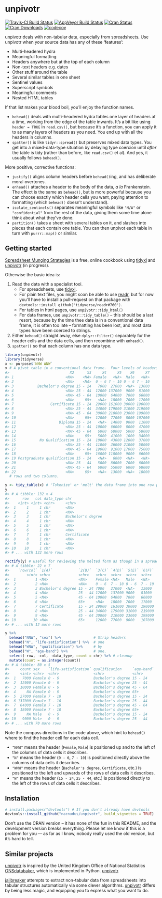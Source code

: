 
<!-- README.md is generated from README.Rmd. Please edit that file -->

# unpivotr

[![Travis-CI Build
Status](https://travis-ci.org/nacnudus/unpivotr.svg?branch=master)](https://travis-ci.org/nacnudus/unpivotr)
[![AppVeyor Build
Status](https://ci.appveyor.com/api/projects/status/github/nacnudus/unpivotr?branch=master&svg=true)](https://ci.appveyor.com/project/nacnudus/unpivotr)
[![Cran
Status](http://www.r-pkg.org/badges/version/unpivotr)](https://cran.r-project.org/web/packages/unpivotr/index.html)
[![Cran
Downloads](https://cranlogs.r-pkg.org/badges/unpivotr)](https://www.r-pkg.org/pkg/unpivotr)
[![codecov](https://codecov.io/github/nacnudus/unpivotr/coverage.svg?branch=master)](https://codecov.io/gh/nacnudus/unpivotr)

[unpivotr](https://github.com/nacnudus/unpivotr) deals with non-tabular
data, especially from spreadsheets. Use unpivotr when your source data
has any of these ‘features’:

  - Multi-headered hydra
  - Meaningful formatting
  - Headers anywhere but at the top of each column
  - Non-text headers e.g. dates
  - Other stuff around the table
  - Several similar tables in one sheet
  - Sentinel values
  - Superscript symbols
  - Meaningful comments
  - Nested HTML tables

If that list makes your blood boil, you’ll enjoy the function names.

  - `behead()` deals with multi-headered hydra tables one layer of
    headers at a time, working from the edge of the table inwards. It’s
    a bit like using `header = TRUE` in `read.csv()`, but because it’s a
    function, you can apply it to as many layers of headers as you need.
    You end up with all the headers in columns.
  - `spatter()` is like `tidyr::spread()` but preserves mixed data
    types. You get into a mixed-data-type situation by delaying type
    coercion until *after* the table is tidy (rather than before, like
    `read.csv()` et al). And yes, it usually follows `behead()`.

More positive, corrective functions:

  - `justify()` aligns column headers before `behead()`ing, and has
    deliberate moral overtones.
  - `enhead()` attaches a header to the body of the data, *a la*
    Frankenstein. The effect is the same as `behead()`, but is more
    powerful because you can choose exactly which header cells you want,
    paying attention to formatting (which `behead()` doesn’t
    understand).
  - `isolate_sentinels()` separates meaningful symbols like `"N/A"` or
    `"confidential"` from the rest of the data, giving them some time
    alone think about what they’ve done.
  - `partition()` takes a sheet with several tables on it, and slashes
    into pieces that each contain one table. You can then unpivot each
    table in turn with `purrr::map()` or similar.

## Getting started

[Spreadsheet Munging
Strategies](https://nacnudus.github.io/spreadsheet-munging-strategies)
is a free, online cookbook using
[tidyxl](https://github.com/nacnudus/tidyxl) and
[unpivotr](https://github.com/nacnudus/unpivotr) (in progress).

Otherwise the basic idea is:

1.  Read the data with a specialist tool.
      - For spreadsheets, use
        [tidyxl](https://nacnudus.github.io/tidyxl).
      - For plain text files, you might soon be able to use
        [readr](https://readr.tidyverse.org), but for now you’ll have to
        install a pull-request on that package with
        `devtools::install_github("tidyverse/readr#760")`.
      - For tables in html pages, use `unpivotr::tidy_html()`
      - For data frames, use `unpivotr::tidy_table()` – this should be a
        last resort, because by the time thee data is in a conventional
        data frame, it is often too late – formatting has been lost, and
        most data types have been coerced to strings.
2.  Either `behead()` straight away, else `dplyr::filter()` separately
    for the header cells and the data cells, and then recombine with
    `enhead()`.
3.  `spatter()` so that each column has one data type.

<!-- end list -->

``` r
library(unpivotr)
library(tidyverse)
x <- purpose$`NNW WNW`
x # A pivot table in a conventional data frame.  Four levels of headers, in two
#>                            X2      X3     X4     X5    X6     X7
#> 1                        <NA>    <NA> Female   <NA>  Male   <NA>
#> 2                        <NA>    <NA>  0 - 6 7 - 10 0 - 6 7 - 10
#> 3           Bachelor's degree 15 - 24   7000  27000  <NA>  13000
#> 4                        <NA> 25 - 44  12000 137000  9000  81000
#> 5                        <NA> 45 - 64  10000  64000  7000  66000
#> 6                        <NA>     65+   <NA>  18000  7000  17000
#> 7                 Certificate 15 - 24  29000 161000 30000 190000
#> 8                        <NA> 25 - 44  34000 179000 31000 219000
#> 9                        <NA> 45 - 64  30000 210000 23000 199000
#> 10                       <NA>     65+  12000  77000  8000 107000
#> 11                    Diploma 15 - 24   <NA>  14000  9000  11000
#> 12                       <NA> 25 - 44  10000  66000  8000  47000
#> 13                       <NA> 45 - 64   6000  68000  5000  58000
#> 14                       <NA>     65+   5000  41000  1000  34000
#> 15           No Qualification 15 - 24  10000  43000 12000  37000
#> 16                       <NA> 25 - 44  11000  36000 21000  50000
#> 17                       <NA> 45 - 64  19000  91000 17000  75000
#> 18                       <NA>     65+  16000 118000  9000  66000
#> 19 Postgraduate qualification 15 - 24   <NA>   6000  <NA>   <NA>
#> 20                       <NA> 25 - 44   5000  86000  7000  60000
#> 21                       <NA> 45 - 64   6000  55000  6000  68000
#> 22                       <NA>     65+   <NA>  13000  <NA>  18000
  # rows and two columns.

y <- tidy_table(x) # 'Tokenize' or 'melt' the data frame into one row per cell
y
#> # A tibble: 132 x 4
#>      row   col data_type chr              
#>    <int> <int> <chr>     <chr>            
#>  1     1     1 chr       <NA>             
#>  2     2     1 chr       <NA>             
#>  3     3     1 chr       Bachelor's degree
#>  4     4     1 chr       <NA>             
#>  5     5     1 chr       <NA>             
#>  6     6     1 chr       <NA>             
#>  7     7     1 chr       Certificate      
#>  8     8     1 chr       <NA>             
#>  9     9     1 chr       <NA>             
#> 10    10     1 chr       <NA>             
#> # ... with 122 more rows

rectify(y) # useful for reviewing the melted form as though in a spreadsheet
#> # A tibble: 22 x 7
#>    `row/col` `1(A)`            `2(B)`  `3(C)` `4(D)` `5(E)` `6(F)`
#>        <int> <chr>             <chr>   <chr>  <chr>  <chr>  <chr> 
#>  1         1 <NA>              <NA>    Female <NA>   Male   <NA>  
#>  2         2 <NA>              <NA>    0 - 6  7 - 10 0 - 6  7 - 10
#>  3         3 Bachelor's degree 15 - 24 7000   27000  <NA>   13000 
#>  4         4 <NA>              25 - 44 12000  137000 9000   81000 
#>  5         5 <NA>              45 - 64 10000  64000  7000   66000 
#>  6         6 <NA>              65+     <NA>   18000  7000   17000 
#>  7         7 Certificate       15 - 24 29000  161000 30000  190000
#>  8         8 <NA>              25 - 44 34000  179000 31000  219000
#>  9         9 <NA>              45 - 64 30000  210000 23000  199000
#> 10        10 <NA>              65+     12000  77000  8000   107000
#> # ... with 12 more rows

y %>%
  behead("NNW", "sex") %>%               # Strip headers
  behead("N", "life-satisfication") %>%  # one
  behead("WNW", "qualification") %>%     # by
  behead("W", "age-band") %>%            # one.
  select(-row, -col, -data_type, count = chr) %>% # cleanup
  mutate(count = as.integer(count))
#> # A tibble: 80 x 5
#>     count sex    `life-satisfication` qualification     `age-band`
#>     <int> <chr>  <chr>                <chr>             <chr>     
#>  1   7000 Female 0 - 6                Bachelor's degree 15 - 24   
#>  2  12000 Female 0 - 6                Bachelor's degree 25 - 44   
#>  3  10000 Female 0 - 6                Bachelor's degree 45 - 64   
#>  4     NA Female 0 - 6                Bachelor's degree 65+       
#>  5  27000 Female 7 - 10               Bachelor's degree 15 - 24   
#>  6 137000 Female 7 - 10               Bachelor's degree 25 - 44   
#>  7  64000 Female 7 - 10               Bachelor's degree 45 - 64   
#>  8  18000 Female 7 - 10               Bachelor's degree 65+       
#>  9     NA Male   0 - 6                Bachelor's degree 15 - 24   
#> 10   9000 Male   0 - 6                Bachelor's degree 25 - 44   
#> # ... with 70 more rows
```

Note the compass directions in the code above, which hint to `behead()`
where to find the header cell for each data cell.

  - `"NNW"` means the header (`Female`, `Male`) is positioned up and to
    the left of the columns of data cells it describes.
  - `"N"` means the header (`0 - 6`, `7 - 10`) is positioned directly
    above the columns of data cells it describes.
  - `"WNW"` means the header (`Bachelor's degree`, `Certificate`, etc.)
    is positioned to the left and upwards of the rows of data cells it
    describes.
  - `"W"` means the header (`15 - 24`, `25 - 44`, etc.) is positioned
    directly to the left of the rows of data cells it describes.

## Installation

``` r
# install.packages("devtools") # If you don't already have devtools
devtools::install_github("nacnudus/unpivotr", build_vignettes = TRUE)
```

Don’t use the CRAN version – it has none of the fun in this README, and
the development version breaks everything. Please let me know if this is
a problem for you — as far as I know, nobody really used the old
version, but it’s hard to tell.

## Similar projects

[unpivotr](https://github.com/nacnudus/unpivotr) is inspired by the
United Kingdom Office of National Statistics
[ONSdatabaker](https://github.com/ONS-OpenData/ONSdatabaker), which is
implemented in Python. [unpivotr](https://github.com/nacnudus/unpivotr).

[jailbreaker](https://github.com/rsheets/jailbreakr) attempts to extract
non-tabular data from spreadsheets into tabular structures automatically
via some clever algorithms.
[unpivotr](https://github.com/nacnudus/unpivotr) differs by being less
magic, and equipping you to express what you want to do.
